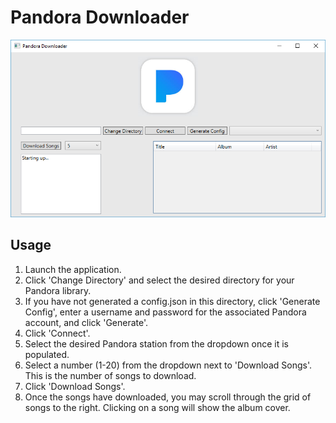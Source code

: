 # Pandora Downloader

![alt text](https://raw.githubusercontent.com/JPeterson462/Pandora-Downloader/master/pandora-downloader.png "Pandora Downloader Screenshot")

## Usage

1. Launch the application.
2. Click 'Change Directory' and select the desired directory for your Pandora library.
3. If you have not generated a config.json in this directory, click 'Generate Config', enter a username and password for the associated Pandora account, and click 'Generate'.
4. Click 'Connect'.
5. Select the desired Pandora station from the dropdown once it is populated.
6. Select a number (1-20) from the dropdown next to 'Download Songs'. This is the number of songs to download.
7. Click 'Download Songs'.
8. Once the songs have downloaded, you may scroll through the grid of songs to the right. Clicking on a song will show the album cover.